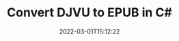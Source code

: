 ---
############################# Static ############################
layout: "auto-gen-conversion"
date: 2022-03-01T15:12:22
draft: false
otherformats: bmp dcm emf emz gif ico jp2 jpeg jpg png pps ppsx ppt pptx psb psd svg svgz tga tif tiff webp wmf wmz
breadcrumb: DJVU to EPUB in C#

############################# Head ############################
head_title: "DJVU to EPUB Converter in C#"
head_description: "Convert DJVU to EPUB in .NET using a few lines of code. Use the GroupDocs Document Conversion API to convert over 160 file formats."

############################# Header ############################
title: "Convert DJVU to EPUB in C#"
description: "DJVU to EPUB conversion with a few lines of .NET code"
bg_image: "https://cms.admin.containerize.com/templates/aspose/App_Themes/V3/images/bg/header1.png"
bg_overlay: false
button:
    enable: true

############################# SubMenu ############################
submenu:
    enable: true

    left:
        img_alt: "GroupDocs.Conversion for .NET"
        image: "https://cms.admin.containerize.com/templates/groupdocs/images/product-logos/90x90-noborder/groupdocs-conversion-net.png"
        product: "GroupDocs.Conversion"
        platform: ".NET"

    

############################# About ############################
about:
    enable: true
    title: "About GroupDocs.Conversion для .NET API"
    content: |
        [GroupDocs.Conversion for .NET](https://products.groupdocs.com/conversion/net/) can be used to convert Microsoft Word, Excel, PowerPoint, PDF, Visio and other formats. GroupDocs.Conversion is a standalone API that is suitable for back-end and internal systems where high performance is required. It does not depend on any software such as Microsoft or Open Office.
    

overview:
    enable: true
    content: |
        Convert your DJVU files to EPUB in .NET easily. You can use just a couple of C# code lines in any platform of your choice like - Windows, Linux, macOS.
        You can try DJVU to EPUB conversion for free and evaluate conversion results quality.
        Along with simple file conversion scenarios you can try more advanced options for loading source DJVU file and for saving output EPUB result. 
        
        For example, for the source DJVU file you may use the following load options:

        * auto-detect file format;
        * specify password for protected files (if file format supports it);
        * replace missing fonts to preserve document appearance.
        
        There are also advanced convert options for the EPUB file:

        * convert specific document page or page range;
        * add a watermark to the converted EPUB file.

        Once conversion is completed you can save your EPUB file to the local file path or any third-party storage like FTP, Amazon S3, Google Drive, Dropbox etc.
        Please note - to convert DJVU to EPUB there is no need for any additional software installed - like MS Office, Open Office, Adobe Acrobat Reader etc. 


############################# Steps ############################
steps:
    enable: true
    title_left: "Steps to convert DJVU to EPUB in C#"
    content_left: |
        [GroupDocs.Conversion](https://products.groupdocs.com/conversion/net/) makes it easy for developers to convert a DJVU file to EPUB with a few lines of code.

        * Create an instance of the Converter class and provide the file DJVU with the full path
        * Create and set ConvertOptions for EPUB type.
        * Call the Converter.Convert method and pass the full path and format (EPUB) as a parameter
        
    title_right: "System Requirements"
    content_right: |
        Basic conversion with GroupDocs.Conversion for .NET can be done in just a few simple steps. Our APIs are supported on all major platforms and operating systems. Before executing the code below, make sure you have the following prerequisites installed on your system.

        * Operating systems: Microsoft Windows, Linux, MacOS
        * Development environments: Microsoft Visual Studio, Xamarin, MonoDevelop
        * Frameworks: .NET Framework, .NET Standard, .NET Core, Mono
        * Get the latest GroupDocs.Conversion for .NET from [Nuget](https://www.nuget.org/packages/groupdocs.conversion)
        
    code: |
        ```cs
        // Load DJVU file
        var converter = new GroupDocs.Conversion.Converter("template.djvu");
        // Set conversion parameters for EPUB format
        var convertOptions = converter.GetPossibleConversions()["epub"].ConvertOptions;
        // Convert to EPUB format
        converter.Convert("output.epub", convertOptions);        
        ```
        
demos:
    enable: true
    title: "DJVU to EPUB Live Demo"
    content: |
       Convert DJVU to EPUB now by visiting the [GroupDocs.Conversion App](https://products.groupdocs.app/conversion/family) website. Online demo has the following advantages
          

more_formats:
    enable: true
    title: "Other supported transformations DJVU"
    content: "You can also convert DJVU to many other file formats. Please see the list below."
       
       
back_to_top:
    enable: true
---